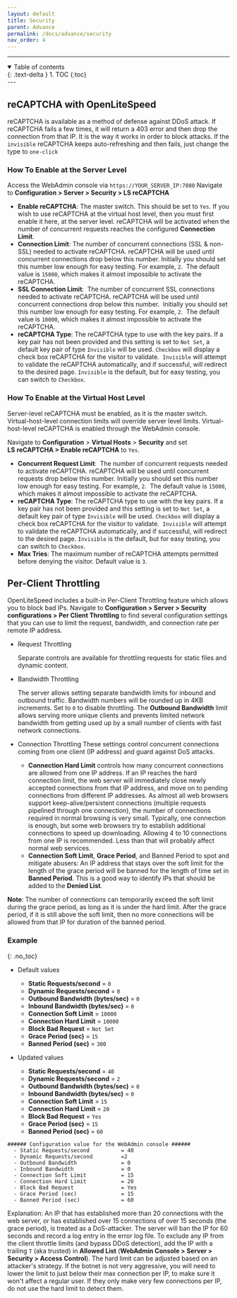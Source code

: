 ```yaml
---
layout: default
title: Security
parent: Advance
permalink: /docs/advance/security
nav_order: 4
---
```


---
<details open markdown="block">
  <summary>
    Table of contents
  </summary>
  {: .text-delta }
1. TOC
{:toc}

</details>
---

## reCAPTCHA with OpenLiteSpeed

reCAPTCHA is available as a method of defense against DDoS attack. If reCAPTCHA fails a few times, it will return a 403 error and then drop the connection from that IP. It is the way it works in order to block attacks. If the `invisible` reCAPTCHA keeps auto-refreshing and then fails, just change the type to `one-click`

### How To Enable at the Server Level

Access the WebAdmin console via `https://YOUR_SERVER_IP:7080`
Navigate to **Configuration > Server > Security > LS reCAPTCHA**

  - **Enable reCAPTCHA**: The master switch. This should be set to `Yes`. If you wish to use reCAPTCHA at the virtual host level, then you must first enable it here, at the server level. reCAPTCHA will be activated when the number of concurrent requests reaches the configured **Connection Limit**.
  - **Connection Limit**: The number of concurrent connections (SSL & non-SSL) needed to activate reCAPTCHA. reCAPTCHA will be used until concurrent connections drop below this number. Initially you should set this number low enough for easy testing. For example, `2`.  The default value is `15000`, which makes it almost impossible to activate the reCAPTCHA.
  - **SSL Connection Limit**:  The number of concurrent SSL connections needed to activate reCAPTCHA. reCAPTCHA will be used until concurrent connections drop below this number.  Initially you should set this number low enough for easy testing. For example, `2`.  The default value is `10000`, which makes it almost impossible to activate the reCAPTCHA.
  - **reCAPTCHA Type**: The reCAPTCHA type to use with the key pairs. If a key pair has not been provided and this setting is set to `Not Set`, a default key pair of type `Invisible` will be used. `Checkbox` will display a check box reCAPTCHA for the visitor to validate.  `Invisible` will attempt to validate the reCAPTCHA automatically, and if successful, will redirect to the desired page. `Invisible` is the default, but for easy testing, you can switch to `Checkbox`.


### How To Enable at the Virtual Host Level

Server-level reCAPTCHA must be enabled, as it is the master switch. Virtual-host-level connection limits will override server level limits.
Virtual-host-level reCAPTCHA is enabled through the WebAdmin console. 

Navigate to **Configuration** > **Virtual Hosts** > **Security** and set **LS** **reCAPTCHA > Enable reCAPTCHA** to `Yes`.

  - **Concurrent Request Limit**:  The number of concurrent requests needed to activate reCAPTCHA. reCAPTCHA will be used until concurrent requests drop below this number. Initially you should set this number low enough for easy testing. For example, `2`.  The default value is `15000`, which makes it almost impossible to activate the reCAPTCHA.
  - **reCAPTCHA Type**: The reCAPTCHA type to use with the key pairs. If a key pair has not been provided and this setting is set to `Not Set`, a default key pair of type `Invisible` will be used. `Checkbox` will display a check box reCAPTCHA for the visitor to validate.  `Invisible` will attempt to validate the reCAPTCHA automatically, and if successful, will redirect to the desired page. `Invisible` is the default, but for easy testing, you can switch to `Checkbox`.
  - **Max Tries**: The maximum number of reCAPTCHA attempts permitted before denying the visitor. Default value is `3`.


## Per-Client Throttling

OpenLiteSpeed includes a built-in Per-Client Throttling feature which allows you to block bad IPs.
Navigate to **Configuration > Server > Security configurations > Per Client Throttling** to find several configuration settings that you can use to limit the request, bandwidth, and connection rate per remote IP address.

- Request Throttling

  Separate controls are available for throttling requests for static files and dynamic content.

- Bandwidth Throttling

  The server allows setting separate bandwidth limits for inbound and outbound traffic.
Bandwidth numbers will be rounded up in 4KB increments.
Set to `0` to disable throttling. The **Outbound Bandwidth** limit allows serving more unique clients and prevents limited network bandwidth from getting used up by a small number of clients with fast network connections.

- Connection Throttling
  These settings control concurrent connections coming from one client (IP address) and guard against DoS attacks.

    - **Connection Hard Limit**
       controls how many concurrent connections are allowed from one IP address. If an IP reaches the hard connection limit, the web server will immediately close newly accepted connections from that IP address, and move on to pending connections from different IP addresses. As almost all web browsers support keep-alive/persistent connections (multiple requests pipelined through one connection), the number of connections required in normal browsing is very small. Typically, one connection is enough, but some web browsers try to establish additional connections to speed up downloading. Allowing 4 to 10 connections from one IP is recommended. Less than that will probably affect normal web services.
    - **Connection Soft Limit**, **Grace Period**, and Banned Period to spot and mitigate abusers: An IP address that stays over the soft   limit for the length of the grace period will be banned for the length of time set in **Banned Period**. This is a good way to identify IPs that should be added to the **Denied List**.

**Note**: The number of connections can temporarily exceed the soft limit during the grace period, as long as it is under the hard limit. After the grace period, if it is still above the soft limit, then no more connections will be allowed from that IP for duration of the banned period.

### Example
{: .no_toc}

- Default values
  - **Static Requests/second** = `0`
  - **Dynamic Requests/second** = `0`
  - **Outbound Bandwidth (bytes/sec)** = `0`
  - **Inbound Bandwidth (bytes/sec)** = `0`
  - **Connection Soft Limit** = `10000`
  - **Connection Hard Limit** = `10000`
  - **Block Bad Request** = `Not Set`
  - **Grace Period (sec)** = `15`
  - **Banned Period (sec)** = `300`

- Updated values
  - **Static Requests/second** = `40`
  - **Dynamic Requests/second** = `2`
  - **Outbound Bandwidth (bytes/sec)** = `0`
  - **Inbound Bandwidth (bytes/sec)** = `0`
  - **Connection Soft Limit** = `15`
  - **Connection Hard Limit** = `20`
  - **Block Bad Request** = `Yes`
  - **Grace Period (sec)** = `15`
  - **Banned Period (sec)** = `60`
```text
###### Configuration value for the WebAdmin console ######
  - Static Requests/second          = 40
  - Dynamic Requests/second         =2
  - Outbound Bandwidth              = 0
  - Inbound Bandwidth               = 0
  - Connection Soft Limit           = 15
  - Connection Hard Limit           = 20
  - Block Bad Request               = Yes
  - Grace Period (sec)              = 15
  - Banned Period (sec)             = 60
```
Explanation: An IP that has established more than 20 connections with the web server, or has established over 15 connections of over 15 seconds (the grace period), is treated as a DoS-attacker. The server will ban the IP for 60 seconds and record a log entry in the error log file. To exclude any IP from the client throttle limits (and bypass DDoS detection), add the IP with a trailing `T` (aka trusted) in **Allowed List** (**WebAdmin Console > Server > Security > Access Control**).
The hard limit can be adjusted based on an attacker's strategy. If the botnet is not very aggressive, you will need to lower the limit to just below their max connection per IP, to make sure it won't affect a regular user. If they only make very few connections per IP, do not use the hard limit to detect them.
